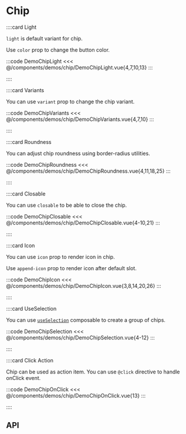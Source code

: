 <script lang="ts" setup>
import api from '@virgo/component-meta/AChip.json';
</script>

# Chip

<!-- 👉 Light -->
::::card Light

`light` is default variant for chip.

Use `color` prop to change the button color.

:::code DemoChipLight
<<< @/components/demos/chip/DemoChipLight.vue{4,7,10,13}
:::

::::

<!-- 👉 Variants -->
::::card Variants

You can use `variant` prop to change the chip variant.

:::code DemoChipVariants
<<< @/components/demos/chip/DemoChipVariants.vue{4,7,10}
:::

::::

<!-- 👉 Roundness -->
::::card Roundness

You can adjust chip roundness using border-radius utilities.

:::code DemoChipRoundness
<<< @/components/demos/chip/DemoChipRoundness.vue{4,11,18,25}
:::

::::

<!-- 👉 Closable -->
::::card Closable

You can use `closable` to be able to close the chip.

:::code DemoChipClosable
<<< @/components/demos/chip/DemoChipClosable.vue{4-10,21}
:::

::::

<!-- 👉 Icon -->
::::card Icon

You can use `icon` prop to render icon in chip.

Use `append-icon` prop to render icon after default slot.

:::code DemoChipIcon
<<< @/components/demos/chip/DemoChipIcon.vue{3,8,14,20,26}
:::

::::

<!-- 👉 UseSelection -->
::::card UseSelection

You can use [`useSelection`](/guide/composables/useSelection) composable to create a group of chips.

:::code DemoChipSelection
<<< @/components/demos/chip/DemoChipSelection.vue{4-12}
:::

::::

<!-- 👉 Click Action -->
::::card Click Action

Chip can be used as action item. You can use `@click` directive to handle onClick event.

:::code DemoChipOnClick
<<< @/components/demos/chip/DemoChipOnClick.vue{13}
:::

::::

<!-- 👉 API -->
## API

<Api title="Chip" :api="api"></Api>
